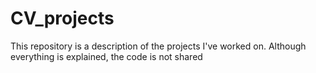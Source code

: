# CV_projects
This repository is a description of the projects I've worked on. Although everything is explained, the code is not shared
